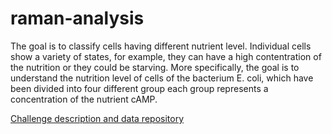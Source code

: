 # raman-analysis

The goal is to classify cells having different nutrient level. Individual cells show a variety of states, for example, they can have a high contentration of the nutrition or they could be starving. More specifically, the goal is to understand the nutrition level of cells of the bacterium E. coli, which have been divided into four different group each group represents a concentration of the nutrient cAMP. 

[Challenge description and data repository](https://github.com/broadinstitute/raman_classifier_challenge)
